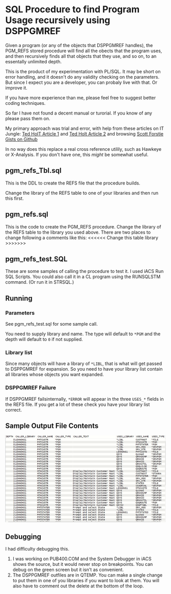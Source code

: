 # SQL Procedure to find Program Usage recursively using DSPPGMREF

Given a program (or any of the objects that DSPPGMREF handles), the PGM_REFS stored procedure will find all the obects that the program uses, and then recursively finds all that objects that they use, and so on, to an essentally unlimited depth.

This is the product of my experimentation with PL/SQL. It may be short on error handling, and it doesn't do any validity checking on the parameters. But since I expect you are a developer, you can probaly live with that. Or improve it.

If you have more experience than me, please feel free to suggest better coding techniques.

So far I have not found a decent manual or turorial. If you know of any please pass them on. 

My primary approach was trial and error, with help
from these articles on IT Jungle:
    [Ted HolT Article 1](https://www.itjungle.com/2017/06/12/guru-error-handling-sql-pl-part-1/) and 
    [Ted Holt Article 2](https://www.itjungle.com/2017/10/16/guru-error-handling-sql-pl-part-2/)
and browsing [Scott Forstie Gists on Github](https://gist.github.com/forstie
)

In no way does this replace a real cross reference utilily, such as Hawkeye
or X-Analysis. If you don't have one, this *might* be somewhat useful.

## pgm_refs_Tbl.sql

This is the DDL to create the REFS file that the procedure builds. 

Change the library of the REFS table to one of your libraries and then run this first.

## pgm_refs.sql
This is the code to create the PGM_REFS procedure. Change the library of the REFS table to the library you used above.
There are two places to change following a comments like this: <<<<<< Change this table library >>>>>>>

## pgm_refs_test.SQL

These are some samples of calling the procedure to test it. I used iACS Run SQL Scripts. You could also call it in a CL program using the RUNSQLSTM command. (Or run it in STRSQL.)

## Running

### Parameters
See pgm_refs_test.sql for some sample call.

You need to supply library and name. The type will default to `*PGM` and the depth will default to `0` if not supplied.

### Library list

Since many objects will have a library of `*LIBL`, that is what will get passed to DSPPGMREF for expansion. So you need to have your library list contain all libraries whose objects you want expanded.

### DSPPGMREF Failure

If DSPPGMREF failsinternally, `*ERROR` will appear in the three `USES_*` fields in the REFS file. If you get a lot of these check you have your library list correct.
## Sample Output File Contents

![Sample ](Images/Sample1.png)

## Debugging

I had difficulty debugging this. 

1. I was working on PUB400.COM and the System Debugger in iACS shows the source, but it would never stop on breakpoints. You can debug on the green screen but it isn't as convenient.
2. The DSPPGMREF outfiles are in QTEMP. You can make a single change to put them in one of you libraries if you want to look at them. You will also have to comment out the delete at the bottom of the loop.